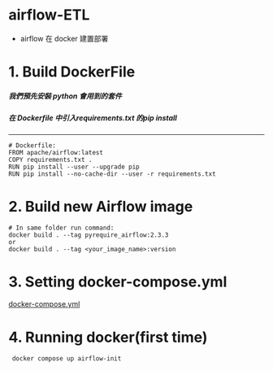 # airflow-ETL
   - airflow 在 docker 建置部署

# 1. Build DockerFile
##### 我們預先安裝 python 會用到的套件
##### 在 Dockerfile 中引入requirements.txt 的pip install 
----------------------------------------------------------------
    # Dockerfile:
    FROM apache/airflow:latest
    COPY requirements.txt .
    RUN pip install --user --upgrade pip
    RUN pip install --no-cache-dir --user -r requirements.txt
# 2. Build new Airflow image
    # In same folder run command:
    docker build . --tag pyrequire_airflow:2.3.3 
    or
    docker build . --tag <your_image_name>:version 

# 3. Setting docker-compose.yml
[docker-compose.yml](https://airflow.apache.org/docs/apache-airflow/2.5.2/docker-compose.yaml)
# 4. Running docker(first time)
     docker compose up airflow-init
